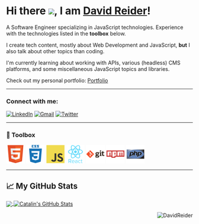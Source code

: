 # Hi there <img src="https://raw.githubusercontent.com/MartinHeinz/MartinHeinz/master/wave.gif" width="30px">, I am <a href="https://www.linkedin.com/in/david-reider-408578165/" target="_blank">David Reider</a>!

A Software Engineer specializing in JavaScript technologies. Experience with the technologies listed in the **toolbox** below.

I create tech content, mostly about Web Development and JavaScript, **but** I also talk about other topics than coding.

I'm currently learning about working with APIs, various (headless) CMS platforms, and some miscellaneous JavaScript topics and libraries.

Check out my personal portfolio: <a href="https://djreider.com/" target="_blank"> Portfolio </a>

--- 

<h3 align="left">Connect with me:</h3>
<div align="left">
  <a href="https://www.linkedin.com/in/david-reider-408578165/"><img alt="LinkedIn" src="https://img.shields.io/badge/linkedin-%230077B5.svg?style=for-the-badge&logo=linkedin&logoColor=white"/></a>
  <a href="mailto:reider_dj10@yahoo.com"><img alt="Gmail" src="https://img.shields.io/badge/Yahoo!-6001D2?style=for-the-badge&logo=Yahoo!&logoColor=white"/></a>
  <a href="https://twitter.com/Reider_DJ"><img alt="Twitter" src="https://img.shields.io/badge/Twitter-%231DA1F2.svg?style=for-the-badge&logo=Twitter&logoColor=white"/></a>
</div>

---

### 🧰 Toolbox

<img src="https://github.com/devicons/devicon/blob/master/icons/html5/html5-original.svg" alt="HTML" width="50" height="50"/> <img src="https://github.com/devicons/devicon/blob/master/icons/css3/css3-plain-wordmark.svg" alt="CSS" width="50" height="50"/>  <img src="https://github.com/devicons/devicon/blob/master/icons/javascript/javascript-original.svg" alt="JavaScript" width="50" height="50"/>  <img src="https://github.com/devicons/devicon/blob/master/icons/react/react-original-wordmark.svg" alt="ReactJS" width="50" height="50"/> <img src="https://github.com/devicons/devicon/blob/master/icons/git/git-original-wordmark.svg" alt="Git" width="50" height="50"/> <img src="https://github.com/devicons/devicon/blob/master/icons/npm/npm-original-wordmark.svg" alt="npm" width="50" height="50"/> <img src="https://github.com/devicons/devicon/blob/master/icons/php/php-original.svg" alt="php" width="50" height="50"/>

---

## &#x1f4c8; My GitHub Stats

<a href="https://github.com/DavidReider/DavidReider">
  <img align="center" src="https://github-readme-stats.vercel.app/api/top-langs/?username=DavidReider&hide=java,html&title_color=ffffff&text_color=c9cacc&icon_color=2bbc8a&bg_color=1d1f21" />
</a>
<a href="https://github.com/DavidReider/DavidReider">
  <img align="center" src="https://github-readme-stats.vercel.app/api?username=DavidReider&show_icons=true&line_height=27&count_private=true&title_color=ffffff&text_color=c9cacc&icon_color=2bbc8a&bg_color=1d1f21" alt="Catalin's GitHub Stats" />
</a>

<img style="float: right;" src="https://komarev.com/ghpvc/?username=DavidReider&style=flat-square" alt="DavidReider" /><br>
